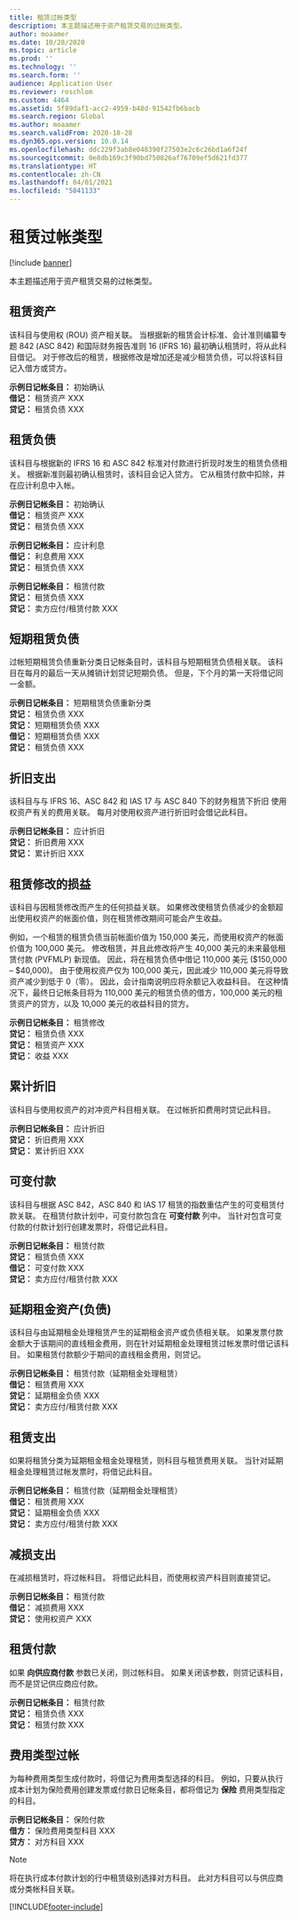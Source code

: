 ```yaml
---
title: 租赁过帐类型
description: 本主题描述用于资产租赁交易的过帐类型。
author: moaamer
ms.date: 10/28/2020
ms.topic: article
ms.prod: ''
ms.technology: ''
ms.search.form: ''
audience: Application User
ms.reviewer: roschlom
ms.custom: 4464
ms.assetid: 5f89daf1-acc2-4959-b48d-91542fb6bacb
ms.search.region: Global
ms.author: moaamer
ms.search.validFrom: 2020-10-28
ms.dyn365.ops.version: 10.0.14
ms.openlocfilehash: ddc229f3ab8e048390f27503e2c6c26bd1a6f24f
ms.sourcegitcommit: 0e8db169c3f90bd750826af76709ef5d621fd377
ms.translationtype: HT
ms.contentlocale: zh-CN
ms.lasthandoff: 04/01/2021
ms.locfileid: "5841133"
---
```

# <a name="lease-posting-types"></a>租赁过帐类型

[!include [banner](../includes/banner.md)]

本主题描述用于资产租赁交易的过帐类型。

## <a name="lease-asset"></a>租赁资产

该科目与使用权 (ROU) 资产相关联。 当根据新的租赁会计标准、会计准则编纂专题 842 (ASC 842) 和国际财务报告准则 16 (IFRS 16) 最初确认租赁时，将从此科目借记。 对于修改后的租赁，根据修改是增加还是减少租赁负债，可以将该科目记入借方或贷方。

**示例日记帐条目：** 初始确认<br>
**借记：** 租赁资产 XXX<br>
**贷记：** 租赁负债 XXX

## <a name="lease-liability"></a>租赁负债

该科目与根据新的 IFRS 16 和 ASC 842 标准对付款进行折现时发生的租赁负债相关。 根据新准则最初确认租赁时，该科目会记入贷方。 它从租赁付款中扣除，并在应计利息中入帐。

**示例日记帐条目：** 初始确认<br>
**借记：** 租赁资产 XXX<br>
**贷记：** 租赁负债 XXX

**示例日记帐条目：** 应计利息<br>
**借记：** 利息费用 XXX<br>
**贷记：** 租赁负债 XXX

**示例日记帐条目：** 租赁付款<br>
**贷记：** 租赁负债 XXX<br>
**贷记：** 卖方应付/租赁付款 XXX

## <a name="short-term-lease-liability"></a>短期租赁负债

过帐短期租赁负债重新分类日记帐条目时，该科目与短期租赁负债相关联。 该科目在每月的最后一天从摊销计划贷记短期负债。 但是，下个月的第一天将借记同一金额。

**示例日记帐条目：** 短期租赁负债重新分类<br>
**贷记：** 租赁负债 XXX<br>
**贷记：** 短期租赁负债 XXX<br>
**借记：** 短期租赁负债 XXX<br>
**贷记：** 租赁负债 XXX

## <a name="depreciation-expense"></a>折旧支出

该科目与与 IFRS 16、ASC 842 和 IAS 17 与 ASC 840 下的财务租赁下折旧 使用权资产有关的费用关联。 每月对使用权资产进行折旧时会借记此科目。

**示例日记帐条目：** 应计折旧<br>
**贷记：** 折旧费用 XXX<br>
**贷记：** 累计折旧 XXX

## <a name="gainloss-on-lease-modification"></a>租赁修改的损益

该科目与因租赁修改而产生的任何损益关联。 如果修改使租赁负债减少的金额超出使用权资产的帐面价值，则在租赁修改期间可能会产生收益。

例如，一个租赁的租赁负债当前帐面价值为 150,000 美元，而使用权资产的帐面价值为 100,000 美元。 修改租赁，并且此修改将产生 40,000 美元的未来最低租赁付款 (PVFMLP) 新现值。 因此，将在租赁负债中借记 110,000 美元 ($150,000 – $40,000)。 由于使用权资产仅为 100,000 美元，因此减少 110,000 美元将导致资产减少到低于 0（零）。 因此，会计指南说明应将余额记入收益科目。 在这种情况下，最终日记帐条目将为 110,000 美元的租赁负债的借方，100,000 美元的租赁资产的贷方，以及 10,000 美元的收益科目的贷方。

**示例日记帐条目：** 租赁修改<br>
**贷记：** 租赁负债 XXX<br>
**贷记：** 租赁资产 XXX<br>
**贷记：** 收益 XXX

## <a name="accumulated-depreciation"></a>累计折旧

该科目与使用权资产的对冲资产科目相关联。 在过帐折扣费用时贷记此科目。

**示例日记帐条目：** 应计折旧<br>
**贷记：** 折旧费用 XXX<br>
**贷记：** 累计折旧 XXX

## <a name="variable-payment"></a>可变付款

该科目与根据 ASC 842，ASC 840 和 IAS 17 租赁的指数重估产生的可变租赁付款关联。 在租赁付款计划中，可变付款包含在 **可变付款** 列中。 当针对包含可变付款的付款计划行创建发票时，将借记此科目。

**示例日记帐条目：** 租赁付款<br>
**贷记：** 租赁负债 XXX<br>
**借记：** 可变付款 XXX<br>
**贷记：** 卖方应付/租赁付款 XXX

## <a name="deferred-rent-asset-liability"></a>延期租金资产(负债)

该科目与由延期租金处理租赁产生的延期租金资产或负债相关联。 如果发票付款金额大于该期间的直线租金费用，则在针对延期租金处理租赁过帐发票时借记该科目。 如果租赁付款额少于期间的直线租金费用，则贷记。

**示例日记帐条目：** 租赁付款（延期租金处理租赁）<br>
**借记：** 租赁费用 XXX<br>
**贷记：** 延期租金负债 XXX<br>
**贷记：** 卖方应付/租赁付款 XXX

## <a name="lease-expense"></a>租赁支出

如果将租赁分类为延期租金租金处理租赁，则科目与租赁费用关联。 当针对延期租金处理租赁过帐发票时，将借记此科目。

**示例日记帐条目：** 租赁付款（延期租金处理租赁）<br>
**借记：** 租赁费用 XXX<br>
**贷记：** 延期租金负债 XXX<br>
**贷记：** 卖方应付/租赁付款 XXX

## <a name="impairment-expense"></a>减损支出

在减损租赁时，将过帐科目。 将借记此科目，而使用权资产科目则直接贷记。

**示例日记帐条目：** 租赁付款<br>
**借记：** 减损费用 XXX<br>
**贷记：** 使用权资产 XXX

## <a name="lease-payment"></a>租赁付款

如果 **向供应商付款** 参数已关闭，则过帐科目。 如果关闭该参数，则贷记该科目，而不是贷记供应商应付款。

**示例日记帐条目：** 租赁付款<br>
**贷记：** 租赁负债 XXX<br>
**贷记：** 租赁付款 XXX

## <a name="expense-type-postings"></a>费用类型过帐

为每种费用类型生成付款时，将借记为费用类型选择的科目。 例如，只要从执行成本计划为保险费用创建发票或付款日记帐条目，都将借记为 **保险** 费用类型指定的科目。

**示例日记帐条目：** 保险付款<br>
**借方：** 保险费用类型科目 XXX<br>
**贷方：** 对方科目 XXX

> [!NOTE]
> 将在执行成本付款计划的行中租赁级别选择对方科目。 此对方科目可以与供应商或分类帐科目关联。


[!INCLUDE[footer-include](../../includes/footer-banner.md)]
